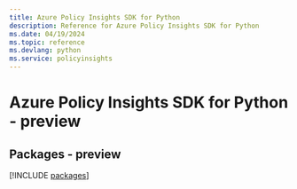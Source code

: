 ```yaml
---
title: Azure Policy Insights SDK for Python
description: Reference for Azure Policy Insights SDK for Python
ms.date: 04/19/2024
ms.topic: reference
ms.devlang: python
ms.service: policyinsights
---
```

# Azure Policy Insights SDK for Python - preview
## Packages - preview
[!INCLUDE [packages](policy-insights-index.md)]